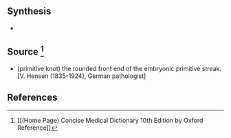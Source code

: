 ## Synthesis
- 
## Source [^1]
- (primitive knot) the rounded front end of the embryonic primitive streak. \[V. Hensen (1835-1924), German pathologist]
## References

[^1]: [[(Home Page) Concise Medical Dictionary 10th Edition by Oxford Reference]]